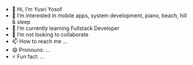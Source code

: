 - 👋 Hi, I’m Yusri Yosof
- 👀 I’m interested in mobile apps, system development, piano, beach, hill & sleep
- 🌱 I’m currently learning Fullstack Developer
- 💞️ I’m not looking to collaborate
- 📫 How to reach me ...
- 😄 Pronouns: ...
- ⚡ Fun fact: ...

<!---
mryusry2012/mryusry2012 is a ✨ special ✨ repository because its `README.md` (this file) appears on your GitHub profile.
You can click the Preview link to take a look at your changes.
--->
